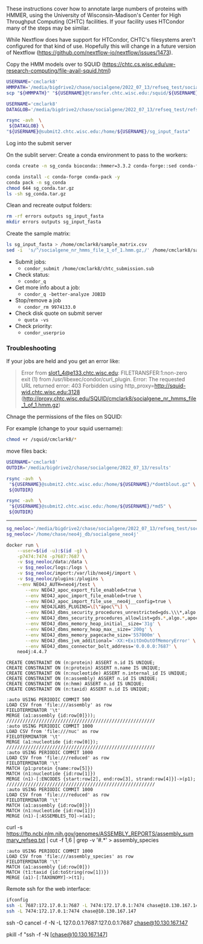 


These instructions cover how to annotate large numbers of proteins with HMMER, using the University of Wisconsin-Madison's Center for High Throughput Computing (CHTC) facilities. If your facility uses HTCondor many of the steps may be similar.

While Nextflow does have support for HTCondor, CHTC's filesystems aren't configured for that kind of use. Hopefully this will change in a future version of Nextflow (https://github.com/nextflow-io/nextflow/issues/1473).


Copy the HMM models over to SQUID (https://chtc.cs.wisc.edu/uw-research-computing/file-avail-squid.html)
```bash
USERNAME='cmclark8'
HMMPATH='/media/bigdrive2/chase/socialgene/2022_07_13/refseq_test/socialgene_per_run/hmm_cache/socialgene_nr_hmms_file_1_of_1.hmm.gz'
scp "${HMMPATH}" "${USERNAME}@transfer.chtc.wisc.edu:/squid/${USERNAME}"
```



```bash
USERNAME='cmclark8'
DATAGLOB='/media/bigdrive2/chase/socialgene/2022_07_13/refseq_test/refseq_nr_protein_fasta_dir/crabhash/fasta_for_chtc/outfolder/*.faa.gz'

rsync -avh  \
 ${DATAGLOB} \
"${USERNAME}@submit2.chtc.wisc.edu:/home/${USERNAME}/sg_input_fasta"
```




Log into the submit server

On the sublit server: 
Create a conda environment to pass to the workers:

```bash
conda create -n sg_conda bioconda::hmmer=3.3.2 conda-forge::sed conda-forge::gzip 

conda install -c conda-forge conda-pack -y
conda pack -n sg_conda 
chmod 644 sg_conda.tar.gz
ls -sh sg_conda.tar.gz
```

Clean and recreate output folders:
```bash
rm -rf errors outputs sg_input_fasta
mkdir errors outputs sg_input_fasta
```

Create the sample matrix:

```bash
ls sg_input_fasta > /home/cmclark8/sample_matrix.csv
sed -i  's/^/socialgene_nr_hmms_file_1_of_1.hmm.gz,/' /home/cmclark8/sample_matrix.csv
```






- Submit jobs:
    - `condor_submit /home/cmclark8/chtc_submission.sub`
- Check status:
    - `condor_q`
- Get more info about a job:
    - `condor_q -better-analyze JOBID`
- Stop/remove a job
    - `condor_rm 9974133.0`
- Check disk quote on submit server
    - `quota -vs`
- Check priority:
    - `condor_userprio`


### Troubleshooting

If your jobs are held and you get an error like:

> 	Error from slot1_4@e133.chtc.wisc.edu: FILETRANSFER:1:non-zero exit (1) from /usr/libexec/condor/curl_plugin. Error: The requested URL returned error: 403 Forbidden using http_proxy=http://squid-wid.chtc.wisc.edu:3128 (http://proxy.chtc.wisc.edu/SQUID/cmclark8/socialgene_nr_hmms_file_1_of_1.hmm.gz)

Chnage the permissions of the files on SQUID:

For example (change to your squid username):

```bash
chmod +r /squid/cmclark8/*
```



move files back:

```bash
USERNAME='cmclark8'
OUTDIR='/media/bigdrive2/chase/socialgene/2022_07_13/results'

rsync -avh  \
 "${USERNAME}@submit2.chtc.wisc.edu:/home/${USERNAME}/*domtblout.gz" \
 ${OUTDIR}

rsync -avh  \
 "${USERNAME}@submit2.chtc.wisc.edu:/home/${USERNAME}/*md5" \
 ${OUTDIR}
```


-------

```bash
sg_neoloc='/media/bigdrive2/chase/socialgene/2022_07_13/refseq_test/socialgene_neo4j'
sg_neoloc='/home/chase/neo4j_db/socialgene_neo4j'

docker run \
    --user=$(id -u):$(id -g) \
    -p7474:7474 -p7687:7687 \
    -v $sg_neoloc/data:/data \
    -v $sg_neoloc/logs:/logs \
    -v $sg_neoloc/import:/var/lib/neo4j/import \
    -v $sg_neoloc/plugins:/plugins \
    --env NEO4J_AUTH=neo4j/test \
       --env NEO4J_apoc_export_file_enabled=true \
       --env NEO4J_apoc_import_file_enabled=true \
       --env NEO4J_apoc_import_file_use__neo4j__config=true \
       --env NEO4JLABS_PLUGINS=\[\"apoc\"\] \
       --env NEO4J_dbms_security_procedures_unrestricted=gds.\\\*,algo.*,apoc.*\
       --env NEO4J_dbms_security_procedures_allowlist=gds.*,algo.*,apoc.* \
       --env NEO4J_dbms_memory_heap_initial__size='31g' \
       --env NEO4J_dbms_memory_heap_max__size='200g' \
       --env NEO4J_dbms_memory_pagecache_size='557000m' \
       --env NEO4J_dbms_jvm_additional='-XX:+ExitOnOutOfMemoryError' \
       --env NEO4J_dbms_connector_bolt_address='0.0.0.0:7687' \
    neo4j:4.4.7

```


```cypher
CREATE CONSTRAINT ON (n:protein) ASSERT n.id IS UNIQUE;
CREATE CONSTRAINT ON (n:protein) ASSERT n.name IS UNIQUE;
CREATE CONSTRAINT ON (n:nucleotide) ASSERT n.internal_id IS UNIQUE;
CREATE CONSTRAINT ON (n:assembly) ASSERT n.id IS UNIQUE;
CREATE CONSTRAINT ON (n:hmm) ASSERT n.id IS UNIQUE;
CREATE CONSTRAINT ON (n:taxid) ASSERT n.id IS UNIQUE;
```


```
:auto USING PERIODIC COMMIT 500
LOAD CSV from 'file:///assembly' as row
FIELDTERMINATOR '\t'
MERGE (a1:assembly {id:row[0]}));
///////////////////////////////////////////////////////
:auto USING PERIODIC COMMIT 1000
LOAD CSV from 'file:///nuc' as row
FIELDTERMINATOR '\t'
MERGE (a1:nucleotide {id:row[0]});
///////////////////////////////////////////////////////
:auto USING PERIODIC COMMIT 1000
LOAD CSV from 'file:///reduced' as row
FIELDTERMINATOR '\t'
MATCH (p1:protein {name:row[5]})
MATCH (n1:nucleotide {id:row[1]})
MERGE (n1)-[:ENCODES {start:row[2], end:row[3], strand:row[4]}]->(p1);
///////////////////////////////////////////////////////
:auto USING PERIODIC COMMIT 1000
LOAD CSV from 'file:///reduced' as row
FIELDTERMINATOR '\t'
MATCH (a1:assembly {id:row[0]})
MATCH (n1:nucleotide {id:row[1]})
MERGE (n1)-[:ASSEMBLES_TO]->(a1);
```


curl -s https://ftp.ncbi.nlm.nih.gov/genomes/ASSEMBLY_REPORTS/assembly_summary_refseq.txt |  cut -f 1,6 | grep -v '#.*' > assembly_species
```cypher
:auto USING PERIODIC COMMIT 1000
LOAD CSV from 'file:///assembly_species' as row
FIELDTERMINATOR '\t'
MATCH (a1:assembly {id:row[0]})
MATCH (t1:taxid {id:toString(row[1])})
MERGE (a1)-[:TAXONOMY]->(t1);

```


Remote ssh for the web interface:

```bash
ifconfig
ssh -L 7687:172.17.0.1:7687 -L 7474:172.17.0.1:7474 chase@10.130.167.147
ssh -L 7474:172.17.0.1:7474 chase@10.130.167.147
```
ssh -O  cancel -f -N -L 127.0.0.1:7687:127.0.0.1:7687 chase@10.130.167.147


pkill -f "ssh -f -N [chase@10.130.167.147]
